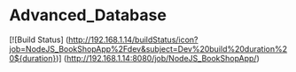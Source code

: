 # Advanced_Database

[![Build Status]
(http://192.168.1.14/buildStatus/icon?job=NodeJS_BookShopApp%2Fdev&subject=Dev%20build%20duration%20${duration})]
(http://192.168.1.14:8080/job/NodeJS_BookShopApp/)
